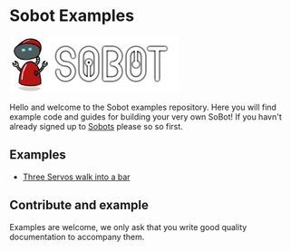 # Sobot Examples

![Circuit Diagram](assets/logo.png)

Hello and welcome to the Sobot examples repository. Here you will find example code and guides for building your very own SoBot! If you havn't already signed up to [Sobots](https://sobots.xyz) please so so first.

## Examples
* [Three Servos walk into a bar](https://github.com/jkittley/sobot-examples/tree/master/arduino/three-servos)

## Contribute and example
Examples are welcome, we only ask that you write good quality documentation to accompany them. 